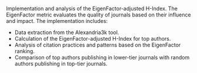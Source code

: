 Implementation and analysis of the EigenFactor-adjusted H-Index. The EigenFactor metric evaluates the quality of journals based on their influence and impact. The implementation includes:

- Data extraction from the Alexandria3k tool.
- Calculation of the EigenFactor-adjusted H-Index for top authors.
- Analysis of citation practices and patterns based on the EigenFactor ranking.
- Comparison of top authors publishing in lower-tier journals with random authors publishing in top-tier journals.
